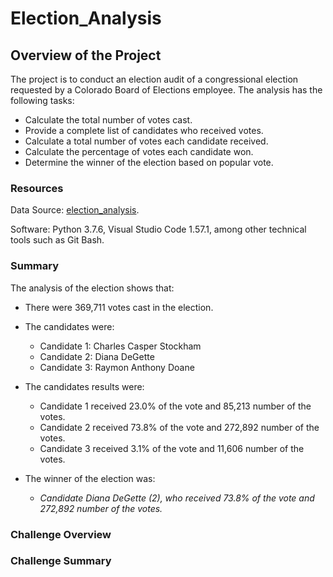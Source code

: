 # **Election_Analysis**

## Overview of the Project

The project is to conduct an election audit of a congressional election requested by a Colorado Board of Elections employee. The analysis has the following tasks:

- Calculate the total number of votes cast.
- Provide a complete list of candidates who received votes.
- Calculate a total number of votes each candidate received.
- Calculate the percentage of votes each candidate won.
- Determine the winner of the election based on popular vote. 

### Resources

Data Source: [election_analysis](https://github.com/chocoplace/election_analysis/blob/main/election_analysis/Resources/election_results.csv).

Software: Python 3.7.6, Visual Studio Code 1.57.1, among other technical tools such as Git Bash. 

### Summary

The analysis of the election shows that:

- There were 369,711 votes cast in the election. 

- The candidates were:
	- Candidate 1: Charles Casper Stockham
	- Candidate 2: Diana DeGette
	- Candidate 3: Raymon Anthony Doane
	
- The candidates results were:
	- Candidate 1 received 23.0% of the vote and 85,213 number of the votes.
	- Candidate 2 received 73.8% of the vote and 272,892 number of the votes.
	- Candidate 3 received 3.1% of the vote and 11,606 number of the votes.

- The winner of the election was:
	- *Candidate Diana DeGette (2), who received 73.8% of the vote and 272,892 number of the votes.*

### Challenge Overview 

### Challenge Summary

